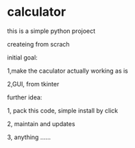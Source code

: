 # calculator

this is a simple python projoect

createing from scrach 


initial goal:

1,make the caculator actually working as is

2,GUI, from tkinter


further idea:

1, pack this code, simple install by click

2, maintain and updates 

3, anything ......
